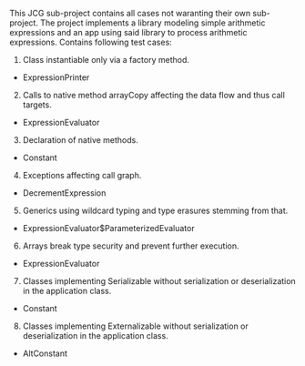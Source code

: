 This JCG sub-project contains all cases not waranting their own sub-project. The project implements a library modeling simple arithmetic expressions and an app using said library to process arithmetic expressions. 
Contains following test cases:  

1. Class instantiable only via a factory method.  
  - ExpressionPrinter  
2. Calls to native method arrayCopy affecting the data flow and thus call targets.  
  - ExpressionEvaluator  
3. Declaration of native methods.  
  - Constant  
4. Exceptions affecting call graph.  
  - DecrementExpression  
5. Generics using wildcard typing and type erasures stemming from that.  
  - ExpressionEvaluator$ParameterizedEvaluator  
6. Arrays break type security and prevent further execution.  
  - ExpressionEvaluator  
7. Classes implementing Serializable without serialization or deserialization in the application class.  
  - Constant   
8. Classes implementing Externalizable without serialization or deserialization in the application class.  
  - AltConstant  